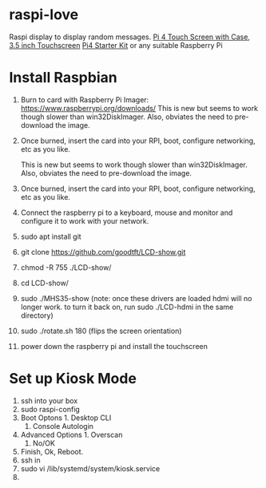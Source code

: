# raspi-love
Raspi display to display random messages. 
[Pi 4 Touch Screen with Case, 3.5 inch Touchscreen]( https://www.amazon.com/gp/product/B07WQW6H9S/ref=ppx_yo_dt_b_search_asin_title?ie=UTF8&psc=1 )
[Pi4 Starter Kit](https://www.amazon.com/gp/product/B07VXBMWQK/ref=ppx_yo_dt_b_search_asin_title?ie=UTF8&psc=1) or any suitable Raspberry Pi

# Install Raspbian
1. Burn to card with Raspberry Pi Imager: https://www.raspberrypi.org/downloads/
      This is new but seems to work though slower than win32DiskImager. Also, obviates the need to pre-download the image. 
1. Once burned, insert the card into your RPI, boot, configure networking, etc as you like.  

      This is new but seems to work though slower than win32DiskImager. Also, obviates the need to pre-download the image. 
1. Once burned, insert the card into your RPI, boot, configure networking, etc as you like.  
1. Connect the raspberry pi to a keyboard, mouse and monitor and configure it to work with your network. 
1. sudo apt install git
1. git clone https://github.com/goodtft/LCD-show.git 
1. chmod -R 755 ./LCD-show/
1. cd LCD-show/
1. sudo ./MHS35-show  (note: once these drivers are loaded hdmi will no longer work. to turn it back on, run sudo ./LCD-hdmi in the same directory)
1. sudo ./rotate.sh 180 (flips the screen orientation)
1. power down the raspberry pi and install the touchscreen  

# Set up Kiosk Mode
1. ssh into your box
1. sudo raspi-config 
  1. Boot Optons
    1. Desktop CLI
      1. Console Autologin
  1. Advanced Options
    1. Overscan
      1. No/OK
  1. Finish, Ok, Reboot.
1. ssh in
1. sudo vi /lib/systemd/system/kiosk.service
1. 
